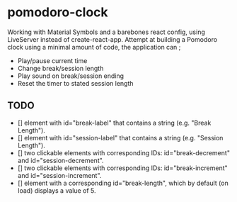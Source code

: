# pomodoro-clock
Working with Material Symbols and a barebones react config, using LiveServer instead of create-react-app.
Attempt at building a Pomodoro clock using a minimal amount of code, the application can ;
- Play/pause current time
- Change break/session length
- Play sound on break/session ending
- Reset the timer to stated session length
## TODO
- [] element with id="break-label" that contains a string (e.g. "Break Length").
- [] element with id="session-label" that contains a string (e.g. "Session Length").
- [] two clickable elements with corresponding IDs: id="break-decrement" and id="session-decrement".
- [] two clickable elements with corresponding IDs: id="break-increment" and id="session-increment".
- [] element with a corresponding id="break-length", which by default (on load) displays a value of 5.





